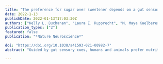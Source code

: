 ```yaml
---
title: "The preference for sugar over sweetener depends on a gut sensor cell"
date: 2022-1-13
publishDate: 2022-01-13T17:03:30Z
authors: ["Kelly L. Buchanan", "Laura E. Rupprecht", "M. Maya Kaelberer", "Atharva Sahasrabudhe", "Marguerita E. Klein", "Jorge A. Villalobos", "Winston W. Liu", "Annabelle Yang", "Justin Gelman", "Seongjun Park", "Polina Anikeeva", "Diego V. Bohórquez"]
publication_types: ["2"]
featured: false
publication: "*Nature Neuroscience*"

doi: "https://doi.org/10.1038/s41593-021-00982-7"
abstract: "Guided by gut sensory cues, humans and animals prefer nutritive sugars over non-caloric sweeteners, but how the gut steers such preferences remains unknown. In the intestine, neuropod cells synapse with vagal neurons to convey sugar stimuli to the brain within seconds. Here, we found that cholecystokinin (CCK)-labeled duodenal neuropod cells differentiate and transduce luminal stimuli from sweeteners and sugars to the vagus nerve using sweet taste receptors and sodium glucose transporters. The two stimulus types elicited distinct neural pathways: while sweetener stimulated purinergic neurotransmission, sugar stimulated glutamatergic neurotransmission. To probe the contribution of these cells to behavior, we developed optogenetics for the gut lumen by engineering a flexible fiberoptic. We showed that preference for sugar over sweetener in mice depends on neuropod cell glutamatergic signaling. By swiftly discerning the precise identity of nutrient stimuli, gut neuropod cells serve as the entry point to guide nutritive choices."

---
```

